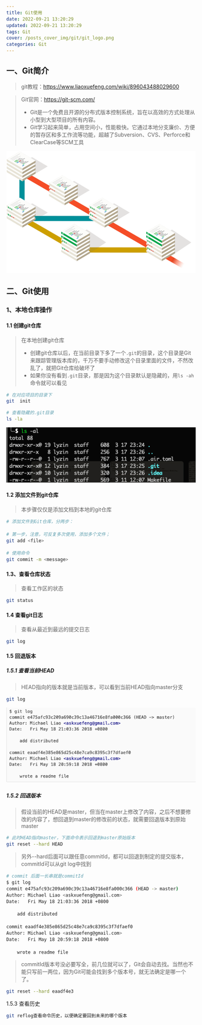 ```yaml
---
title: Git使用
date: 2022-09-21 13:20:29
updated: 2022-09-21 13:20:29
tags: Git
cover: /posts_cover_img/git/git_logo.png
categories: Git
---
```




## 一、Git简介

> git教程：https://www.liaoxuefeng.com/wiki/896043488029600

> Git官网：https://git-scm.com/
>
> - Git是一个免费且开源的分布式版本控制系统，旨在以高效的方式处理从小型到大型项目的所有内容。
> - Git学习起来简单，占用空间小，性能极快。它通过本地分支廉价、方便的暂存区和多工作流等功能，超越了Subversion、CVS、Perforce和ClearCase等SCM工具

![img](git使用/branching-illustration@2x.png)

## 二、Git使用

### 1、本地仓库操作

#### 1.1 创建git仓库

> 在本地创建git仓库
>
> - 创建git仓库以后，在当前目录下多了一个`.git`的目录，这个目录是Git来跟踪管理版本库的，千万不要手动修改这个目录里面的文件，不然改乱了，就把Git仓库给破坏了
> - 如果你没有看到`.git`目录，那是因为这个目录默认是隐藏的，用`ls -ah`命令就可以看见

```bash
# 在对应项目的目录下
git  init
```

```bash
# 查看隐藏的.git目录
ls -la
```



![image-20240426112200269](git使用/image-20240426112200269.png)

#### 1.2 添加文件到git仓库

> 本步骤仅仅是添加文档到本地的git仓库

```bash
# 添加文件到Git仓库，分两步：

# 第一步，注意，可反复多次使用，添加多个文件；
git add <file>

# 使用命令
git commit -m <message>
```

#### 1.3、查看仓库状态

> 查看工作区的状态

```bash
git status
```

#### 1.4 查看git日志

> 查看从最近到最远的提交日志

```bash
git log
```

#### 1.5 回退版本

##### 1.5.1 查看当前HEAD

> HEAD指向的版本就是当前版本，可以看到当前HEAD指向master分支

```bash
git log
```

![image-20240426112903563](git使用/image-20240426112903563.png)

##### 1.5.2 回退版本

> 假设当前的HEAD是master，但当在master上修改了内容，之后不想要修改的内容了，想回退到master的修改前的状态，就需要回退版本到原始master

```bash
# 此时HEAD指向master，下面命令表示回退到master原始版本
git reset --hard HEAD
```

> 另外--hard后面可以跟任意commitId，都可以回退到制定的提交版本，commitId可以从git log中找到

```bash
# commit 后面一长串就是commitId
$ git log
commit e475afc93c209a690c39c13a46716e8fa000c366 (HEAD -> master)
Author: Michael Liao <askxuefeng@gmail.com>
Date:   Fri May 18 21:03:36 2018 +0800

    add distributed

commit eaadf4e385e865d25c48e7ca9c8395c3f7dfaef0   
Author: Michael Liao <askxuefeng@gmail.com>
Date:   Fri May 18 20:59:18 2018 +0800

    wrote a readme file
```

> commitId版本号没必要写全，前几位就可以了，Git会自动去找。当然也不能只写前一两位，因为Git可能会找到多个版本号，就无法确定是哪一个了。

```bash
git reset --hard eaadf4e3
```

1.5.3 查看历史

```bash
git reflog查看命令历史，以便确定要回到未来的哪个版本
```

